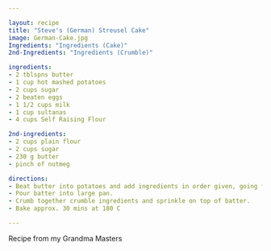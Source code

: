 ```yaml
---

layout: recipe
title: "Steve's (German) Streusel Cake"
image: German-Cake.jpg
Ingredients: "Ingredients (Cake)"
2nd-Ingredients: "Ingredients (Crumble)"

ingredients:
- 2 tblspns butter
- 1 cup hot mashed potatoes
- 2 cups sugar
- 2 beaten eggs
- 1 1/2 cups milk
- 1 cup sultanas
- 4 cups Self Raising Flour

2nd-ingredients:
- 2 cups plain flour
- 2 cups sugar
- 230 g butter
- pinch of nutmeg

directions:
- Beat butter into potatoes and add ingredients in order given, going from top to bottom down the page.
- Pour batter into large pan.
- Crumb together crumble ingredients and sprinkle on top of batter.   
- Bake approx. 30 mins at 180 C

---
```


Recipe from my Grandma Masters 

